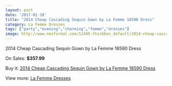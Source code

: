 ```yaml
---
layout: post
date: '2017-01-18'
title: "2014 Cheap Cascading Sequin Gown by La Femme 18590 Dress"
category: La Femme Dresses
tags: ["party","evening","charming","femme","dresses"]
image: http://www.neoformal.com/12445-thickbox_default/2014-cheap-cascading-sequin-gown-by-la-femme-18590-dress.jpg
---
```

2014 Cheap Cascading Sequin Gown by La Femme 18590 Dress

On Sales: **$357.99**
<a href="https://www.neoformal.com/en/la-femme-dresses-2014/4402-2014-cheap-cascading-sequin-gown-by-la-femme-18590-dress.html"><amp-img layout="responsive" width="600" height="600" src="//www.neoformal.com/12445-thickbox_default/2014-cheap-cascading-sequin-gown-by-la-femme-18590-dress.jpg" alt="2014 Cheap Cascading Sequin Gown by La Femme 18590 Dress 0" /></a>
<a href="https://www.neoformal.com/en/la-femme-dresses-2014/4402-2014-cheap-cascading-sequin-gown-by-la-femme-18590-dress.html"><amp-img layout="responsive" width="600" height="600" src="//www.neoformal.com/12446-thickbox_default/2014-cheap-cascading-sequin-gown-by-la-femme-18590-dress.jpg" alt="2014 Cheap Cascading Sequin Gown by La Femme 18590 Dress 1" /></a>
<a href="https://www.neoformal.com/en/la-femme-dresses-2014/4402-2014-cheap-cascading-sequin-gown-by-la-femme-18590-dress.html"><amp-img layout="responsive" width="600" height="600" src="//www.neoformal.com/12447-thickbox_default/2014-cheap-cascading-sequin-gown-by-la-femme-18590-dress.jpg" alt="2014 Cheap Cascading Sequin Gown by La Femme 18590 Dress 2" /></a>

Buy it: [2014 Cheap Cascading Sequin Gown by La Femme 18590 Dress](https://www.neoformal.com/en/la-femme-dresses-2014/4402-2014-cheap-cascading-sequin-gown-by-la-femme-18590-dress.html "2014 Cheap Cascading Sequin Gown by La Femme 18590 Dress")

View more: [La Femme Dresses](https://www.neoformal.com/en/56-la-femme-dresses-2014 "La Femme Dresses")